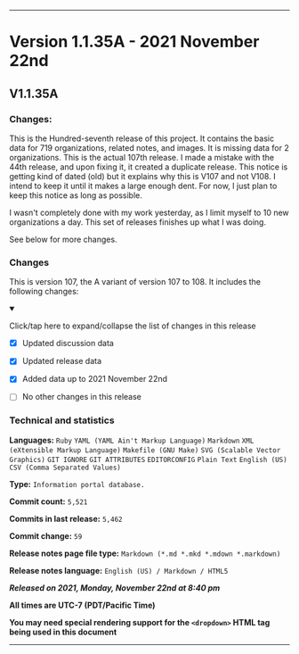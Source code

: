 ***

# Version 1.1.35A - 2021 November 22nd

## V1.1.35A

### Changes:

This is the Hundred-seventh release of this project. It contains the basic data for 719 organizations, <!-- (fork count minus 2) !--> related notes, and images. It is missing data for 2 organizations. This is the actual 107th release. I made a mistake with the 44th release, and upon fixing it, it created a duplicate release. This notice is getting kind of dated (old) but it explains why this is V107 and not V108. I intend to keep it until it makes a large enough dent. For now, I just plan to keep this notice as long as possible.

I wasn't completely done with my work yesterday, as I limit myself to 10 new organizations a day. This set of releases finishes up what I was doing.

See below for more changes.

### Changes

This is version 107, the A variant of version 107 to 108. It includes the following changes:

<details open><summary><p>Click/tap here to expand/collapse the list of changes in this release</p></summary>

- [x] Updated discussion data

- [x] Updated release data

- [x] Added data up to 2021 November 22nd

<!--
- [x] Deleted 3 `IGNORE.md` files
!-->

<!--
- [x] Added data up to 2021 November 4th
!-->

- [ ] No other changes in this release

<!-- - [x] Updated Git navigation data !-->

</details>

### Technical and statistics

**Languages:** `Ruby` `YAML (YAML Ain't Markup Language)` `Markdown` `XML (eXtensible Markup Language)` `Makefile (GNU Make)` `SVG (Scalable Vector Graphics)` `GIT IGNORE` `GIT ATTRIBUTES` `EDITORCONFIG` `Plain Text` `English (US)` `CSV (Comma Separated Values)`

**Type:** `Information portal database.`

**Commit count:** `5,521`

**Commits in last release:** `5,462`

**Commit change:** `59`

**Release notes page file type:** `Markdown (*.md *.mkd *.mdown *.markdown)`

**Release notes language:** `English (US) / Markdown / HTML5`

***Released on 2021, Monday, November 22nd at 8:40 pm***

**All times are UTC-7 (PDT/Pacific Time)**

**You may need special rendering support for the `<dropdown>` HTML tag being used in this document**

***
